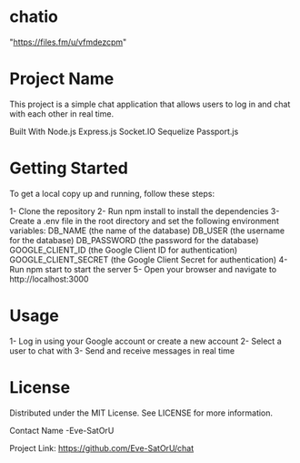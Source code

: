 # chatio
"https://files.fm/u/vfmdezcpm"
# Project Name
This project is a simple chat application that allows users to log in and chat with each other in real time.

Built With
Node.js
Express.js
Socket.IO
Sequelize
Passport.js
# Getting Started
To get a local copy up and running, follow these steps:

1- Clone the repository
2- Run npm install to install the dependencies
3- Create a .env file in the root directory and set the following environment variables:
DB_NAME (the name of the database)
DB_USER (the username for the database)
DB_PASSWORD (the password for the database)
GOOGLE_CLIENT_ID (the Google Client ID for authentication)
GOOGLE_CLIENT_SECRET (the Google Client Secret for authentication)
4- Run npm start to start the server
5- Open your browser and navigate to http://localhost:3000
# Usage
1- Log in using your Google account or create a new account
2- Select a user to chat with
3- Send and receive messages in real time
# License
Distributed under the MIT License. See LICENSE for more information.

Contact
Name -Eve-SatOrU

Project Link: https://github.com/Eve-SatOrU/chat




